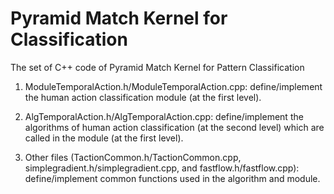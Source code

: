 Pyramid Match Kernel for Classification
=================

The set of C++ code of Pyramid Match Kernel for Pattern Classification

1. ModuleTemporalAction.h/ModuleTemporalAction.cpp: define/implement the human action classification module (at the first level).

2. AlgTemporalAction.h/AlgTemporalAction.cpp: define/implement the algorithms of human action classification (at the second level) which are called in the module (at the first level).

3. Other files (TactionCommon.h/TactionCommon.cpp, simplegradient.h/simplegradient.cpp, and fastflow.h/fastflow.cpp): define/implement common functions used in the algorithm and module.
